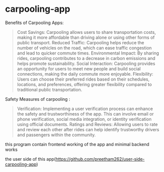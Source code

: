 # carpooling-app

Benefits of Carpooling Apps:

>Cost Savings: Carpooling allows users to share transportation costs, making it more affordable than driving alone or using other forms of public transport.
>Reduced Traffic: Carpooling helps reduce the number of vehicles on the road, which can ease traffic congestion and lead to quicker commute times.
>Environmental Impact: By sharing rides, carpooling contributes to a decrease in carbon emissions and helps promote sustainability.
>Social Interaction: Carpooling provides an opportunity for users to meet new people and build social connections, making the daily commute more enjoyable.
>Flexibility: Users can choose their preferred rides based on their schedules, locations, and preferences, offering greater flexibility compared to traditional public transportation.


Safety Measures of carpooling :

>Verification: Implementing a user verification process can enhance the safety and trustworthiness of the app. This can involve email or phone verification, social media integration, or identity verification using official documents.
Ratings and Reviews: Allowing users to rate and review each other after rides can help identify trustworthy drivers and passengers within the community.


this program contain frontend working of the app and minimal backend works

the user side of this app(https://github.com/preetham262/user-side-carpooling-app)
